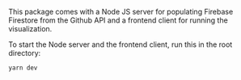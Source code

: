 This package comes with a Node JS server for populating Firebase Firestore from the Github API and a frontend client for running the visualization.

To start the Node server and the frontend client, run this in the root directory:

```
yarn dev
```